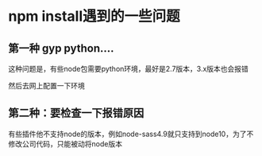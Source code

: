 # npm install遇到的一些问题



## 第一种 gyp python....

这种问题是，有些node包需要python环境，最好是2.7版本，3.x版本也会报错

然后去网上配置一下环境



## 第二种：要检查一下报错原因

有些插件他不支持node的版本，例如node-sass4.9就只支持到node10，为了不修改公司代码，只能被动将node版本

